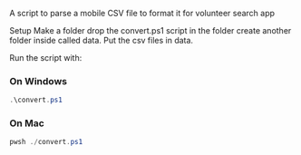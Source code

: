 A script to parse a mobile CSV file to format it for volunteer search app

Setup
Make a folder
drop the convert.ps1 script in the folder
create another folder inside called data. Put the csv files in data.

Run the script with:

### On Windows
```powershell
.\convert.ps1
```

### On Mac
```powershell
pwsh ./convert.ps1
```

